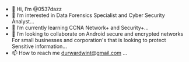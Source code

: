 - 👋 Hi, I’m @0537dazz
- 👀 I’m interested in Data Forensics Specialist and Cyber Security Analyst...
- 🌱 I’m currently learning CCNA Network+ and Security+...
- 💞️ I’m looking to collaborate on Android secure and encrypted networks
     For small businesses and corporation's that is looking to protect
     Sensitive information...
- 📫 How to reach me durwardwint@gmail.com ...

<!---
0537dazz/0537dazz is a ✨ special ✨ repository because its `README.md` (this file) appears on your GitHub profile.
You can click the Preview link to take a look at your changes.
--->
